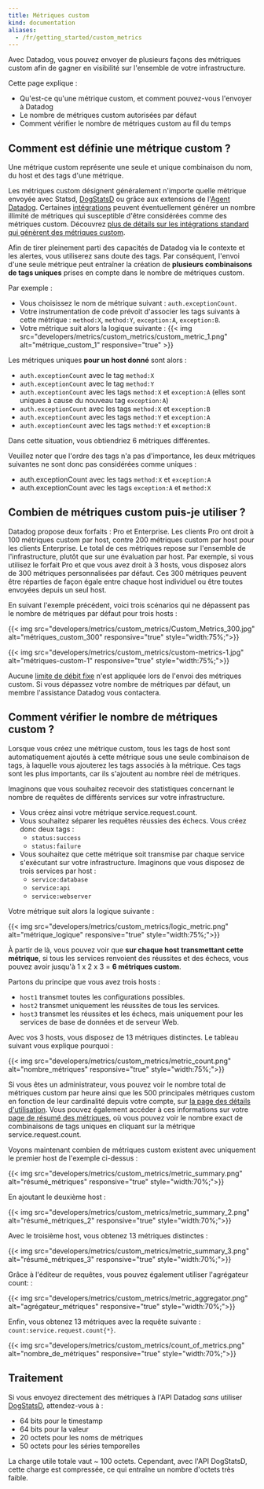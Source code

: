 ```yaml
---
title: Métriques custom
kind: documentation
aliases:
  - /fr/getting_started/custom_metrics
---
```

Avec Datadog, vous pouvez envoyer de plusieurs façons des métriques custom afin de gagner en visibilité sur l'ensemble de votre infrastructure.

Cette page explique :

* Qu'est-ce qu'une métrique custom, et comment pouvez-vous l'envoyer à Datadog
* Le nombre de métriques custom autorisées par défaut
* Comment vérifier le nombre de métriques custom au fil du temps

## Comment est définie une métrique custom ?

Une métrique custom représente une seule et unique combinaison du nom, du host et des tags d'une métrique.

Les métriques custom désignent généralement n'importe quelle métrique envoyée avec Statsd, [DogStatsD][1] ou grâce aux extensions de l'[Agent Datadog][2]. Certaines [intégrations][3] peuvent éventuellement générer un nombre illimité de métriques qui susceptible d'être considérées comme des métriques custom. Découvrez [plus de détails sur les intégrations standard qui génèrent des métriques custom][4].

Afin de tirer pleinement parti des capacités de Datadog via le contexte et les alertes, vous utiliserez sans doute des tags. Par conséquent, l'envoi d'une seule métrique peut entraîner la création de **plusieurs combinaisons de tags uniques** prises en compte dans le nombre de métriques custom.

Par exemple :

* Vous choisissez le nom de métrique suivant : `auth.exceptionCount`.
* Votre instrumentation de code prévoit d'associer les tags suivants à cette métrique : `method:X`, `method:Y`, `exception:A`, `exception:B`.
* Votre métrique suit alors la logique suivante :
{{< img src="developers/metrics/custom_metrics/custom_metric_1.png" alt="métrique_custom_1" responsive="true" >}}

Les métriques uniques **pour un host donné** sont alors :

* `auth.exceptionCount` avec le tag `method:X`
* `auth.exceptionCount` avec le tag `method:Y`
* `auth.exceptionCount` avec les tags `method:X` et `exception:A` (elles sont uniques à cause du nouveau tag `exception:A`)
* `auth.exceptionCount` avec les tags `method:X` et `exception:B`
* `auth.exceptionCount` avec les tags `method:Y` et `exception:A`
* `auth.exceptionCount` avec les tags `method:Y` et `exception:B`

Dans cette situation, vous obtiendriez 6 métriques différentes.

Veuillez noter que l'ordre des tags n'a pas d'importance, les deux métriques suivantes ne sont donc pas considérées comme uniques :

* auth.exceptionCount avec les tags `method:X` et `exception:A`
* auth.exceptionCount avec les tags `exception:A` et `method:X`

## Combien de métriques custom puis-je utiliser ?

Datadog propose deux forfaits : Pro et Enterprise. Les clients Pro ont droit à 100 métriques custom par host, contre 200 métriques custom par host pour les clients Enterprise. Le total de ces métriques repose sur l'ensemble de l'infrastructure, plutôt que sur une évaluation par host. Par exemple, si vous utilisez le forfait Pro et que vous avez droit à 3 hosts, vous disposez alors de 300 métriques personnalisées par défaut. Ces 300 métriques peuvent être réparties de façon égale entre chaque host individuel ou être toutes envoyées depuis un seul host.

En suivant l'exemple précédent, voici trois scénarios qui ne dépassent pas le nombre de métriques par défaut pour trois hosts :

{{< img src="developers/metrics/custom_metrics/Custom_Metrics_300.jpg" alt="métriques_custom_300" responsive="true" style="width:75%;">}}

{{< img src="developers/metrics/custom_metrics/custom-metrics-1.jpg" alt="métriques-custom-1" responsive="true" style="width:75%;">}}

Aucune [limite de débit fixe][5] n'est appliquée lors de l'envoi des métriques custom. Si vous dépassez votre nombre de métriques par défaut, un membre l'assistance Datadog vous contactera.

## Comment vérifier le nombre de métriques custom ?

Lorsque vous créez une métrique custom, tous les tags de host sont automatiquement ajoutés à cette métrique sous une seule combinaison de tags, à laquelle vous ajouterez les tags associés à la métrique. Ces tags sont les plus importants, car ils s'ajoutent au nombre réel de métriques.

Imaginons que vous souhaitez recevoir des statistiques concernant le nombre de requêtes de différents services sur votre infrastructure.

* Vous créez ainsi votre métrique service.request.count.
* Vous souhaitez séparer les requêtes réussies des échecs. Vous créez donc deux tags :
    * `status:success`
    * `status:failure`
* Vous souhaitez que cette métrique soit transmise par chaque service s'exécutant sur votre infrastructure. Imaginons que vous disposez de trois services par host :
    * `service:database`
    * `service:api`
    * `service:webserver`

Votre métrique suit alors la logique suivante :

{{< img src="developers/metrics/custom_metrics/logic_metric.png" alt="métrique_logique" responsive="true" style="width:75%;">}}

À partir de là, vous pouvez voir que **sur chaque host transmettant cette métrique**, si tous les services renvoient des réussites et des échecs, vous pouvez avoir jusqu'à 1 x 2 x 3 = **6 métriques custom**.

Partons du principe que vous avez trois hosts :

* `host1` transmet toutes les configurations possibles.
* `host2` transmet uniquement les réussites de tous les services.
* `host3` transmet les réussites et les échecs, mais uniquement pour les services de base de données et de serveur Web.

Avec vos 3 hosts, vous disposez de 13 métriques distinctes. Le tableau suivant vous explique pourquoi :

{{< img src="developers/metrics/custom_metrics/metric_count.png" alt="nombre_métriques" responsive="true" style="width:75%;">}}

Si vous êtes un administrateur, vous pouvez voir le nombre total de métriques custom par heure ainsi que les 500 principales métriques custom en fonction de leur cardinalité depuis votre compte, sur [la page des détails d'utilisation][6]. Vous pouvez également accéder à ces informations sur votre [page de résumé des métriques][7], où vous pouvez voir le nombre exact de combinaisons de tags uniques en cliquant sur la métrique service.request.count.

Voyons maintenant combien de métriques custom existent avec uniquement le premier host de l'exemple ci-dessus :

{{< img src="developers/metrics/custom_metrics/metric_summary.png" alt="résumé_métriques" responsive="true" style="width:70%;">}}

En ajoutant le deuxième host :

{{< img src="developers/metrics/custom_metrics/metric_summary_2.png" alt="résumé_métriques_2" responsive="true" style="width:70%;">}}

Avec le troisième host, vous obtenez 13 métriques distinctes :

{{< img src="developers/metrics/custom_metrics/metric_summary_3.png" alt="résumé_métriques_3" responsive="true" style="width:70%;">}}

Grâce à l'éditeur de requêtes, vous pouvez également utiliser l'agrégateur count: :

{{< img src="developers/metrics/custom_metrics/metric_aggregator.png" alt="agrégateur_métriques" responsive="true" style="width:70%;">}}

Enfin, vous obtenez 13 métriques avec la requête suivante : `count:service.request.count{*}`.

{{< img src="developers/metrics/custom_metrics/count_of_metrics.png" alt="nombre_de_métriques" responsive="true" style="width:70%;">}}

## Traitement

Si vous envoyez directement des métriques à l'API Datadog *sans* utiliser [DogStatsD][1], attendez-vous à :

* 64 bits pour le timestamp
* 64 bits pour la valeur
* 20 octets pour les noms de métriques
* 50 octets pour les séries temporelles

La charge utile totale vaut \~ 100 octets. Cependant, avec l'API DogStatsD, cette charge est compressée, ce qui entraîne un nombre d'octets très faible.

[1]: /fr/developers/dogstatsd
[2]: /fr/agent
[3]: /fr/integrations
[4]: /fr/account_management/billing/custom_metrics/#standard-integrations
[5]: /fr/api/#rate-limiting
[6]: https://app.datadoghq.com/account/usage/hourly
[7]: https://app.datadoghq.com/metric/summary

